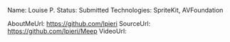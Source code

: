 Name: Louise P.
Status: Submitted
Technologies: SpriteKit, AVFoundation

AboutMeUrl: https://github.com/lpieri
SourceUrl: https://github.com/lpieri/Meep
VideoUrl: 

<!---
EXAMPLE
Name: John Appleseed
Status: Submitted <or> Winner <or> Distinguished <or> Rejected
Technologies: SwiftUI, RealityKit, CoreGraphic

AboutMeUrl: https://linkedin.com/in/johnappleseed
SourceUrl: https://github.com/johnappleseed/wwdc2025
VideoUrl: https://youtu.be/ABCDE123456
-->
